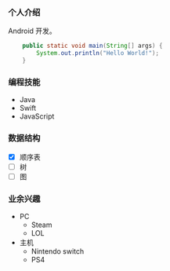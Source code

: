 ### 个人介绍

Android 开发。

```java
	public static void main(String[] args) {
        System.out.println("Hello World!");
    }
```

### 编程技能

*  Java
*  Swift
*  JavaScript

### 数据结构

- [x] 顺序表
- [ ] 树
- [ ] 图

### 业余兴趣

* PC
    * Steam
    * LOL
* 主机
    * Nintendo switch
    * PS4
